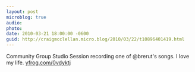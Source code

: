 ```yaml
---
layout: post
microblog: true
audio: 
photo: 
date: 2010-03-21 18:00:00 -0600
guid: http://craigmcclellan.micro.blog/2010/03/22/t10896401419.html
---
```

Community Group Studio Session recording one of @brerut's songs. I love my life.  [yfrog.com/0vdyktj](http://yfrog.com/0vdyktj)
